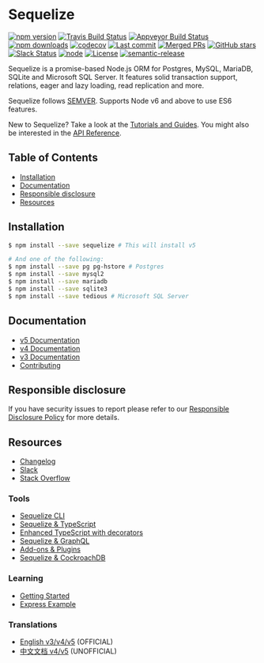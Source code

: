 # Sequelize

[![npm version](https://badgen.net/npm/v/sequelize)](https://www.npmjs.com/package/sequelize)
[![Travis Build Status](https://badgen.net/travis/sequelize/sequelize?icon=travis)](https://travis-ci.org/sequelize/sequelize)
[![Appveyor Build Status](https://ci.appveyor.com/api/projects/status/9l1ypgwsp5ij46m3/branch/master?svg=true)](https://ci.appveyor.com/project/sushantdhiman/sequelize/branch/master)
[![npm downloads](https://badgen.net/npm/dm/sequelize)](https://www.npmjs.com/package/sequelize)
[![codecov](https://badgen.net/codecov/c/github/sequelize/sequelize?icon=codecov)](https://codecov.io/gh/sequelize/sequelize)
[![Last commit](https://badgen.net/github/last-commit/sequelize/sequelize)](https://github.com/sequelize/sequelize)
[![Merged PRs](https://badgen.net/github/merged-prs/sequelize/sequelize)](https://github.com/sequelize/sequelize)
[![GitHub stars](https://badgen.net/github/stars/sequelize/sequelize)](https://github.com/sequelize/sequelize)
[![Slack Status](https://sequelize-slack.herokuapp.com/badge.svg)](http://sequelize-slack.herokuapp.com/)
[![node](https://badgen.net/npm/node/sequelize)](https://www.npmjs.com/package/sequelize)
[![License](https://badgen.net/github/license/sequelize/sequelize)](https://github.com/sequelize/sequelize/blob/master/LICENSE)
[![semantic-release](https://img.shields.io/badge/%20%20%F0%9F%93%A6%F0%9F%9A%80-semantic--release-e10079.svg)](https://github.com/semantic-release/semantic-release)

Sequelize is a promise-based Node.js ORM for Postgres, MySQL, MariaDB, SQLite and Microsoft SQL Server. It features solid transaction support, relations, eager and lazy loading, read replication and more.

Sequelize follows [SEMVER](http://semver.org). Supports Node v6 and above to use ES6 features.

New to Sequelize? Take a look at the [Tutorials and Guides](https://sequelize.org/master). You might also be interested in the [API Reference](https://sequelize.org/master/identifiers).

## Table of Contents
- [Installation](#installation)
- [Documentation](#documentation)
- [Responsible disclosure](#responsible-disclosure)
- [Resources](#resources)

## Installation

```bash
$ npm install --save sequelize # This will install v5

# And one of the following:
$ npm install --save pg pg-hstore # Postgres
$ npm install --save mysql2
$ npm install --save mariadb
$ npm install --save sqlite3
$ npm install --save tedious # Microsoft SQL Server
```

## Documentation
- [v5 Documentation](https://sequelize.org/master)
- [v4 Documentation](https://sequelize.org/v4)
- [v3 Documentation](https://sequelize.org/v3)
- [Contributing](https://github.com/sequelize/sequelize/blob/master/CONTRIBUTING.md)

## Responsible disclosure
If you have security issues to report please refer to our [Responsible Disclosure Policy](./SECURITY.md) for more details.

## Resources
- [Changelog](https://github.com/sequelize/sequelize/releases)
- [Slack](http://sequelize-slack.herokuapp.com/)
- [Stack Overflow](https://stackoverflow.com/questions/tagged/sequelize.js)

### Tools
- [Sequelize CLI](https://github.com/sequelize/cli)
- [Sequelize & TypeScript](https://sequelize.org/master/manual/typescript.html)
- [Enhanced TypeScript with decorators](https://github.com/RobinBuschmann/sequelize-typescript)
- [Sequelize & GraphQL](https://github.com/mickhansen/graphql-sequelize)
- [Add-ons & Plugins](https://sequelize.org/master/manual/resources.html)
- [Sequelize & CockroachDB](https://github.com/cockroachdb/sequelize-cockroachdb)

### Learning
- [Getting Started](https://sequelize.org/master/manual/getting-started)
- [Express Example](https://github.com/sequelize/express-example)

### Translations
- [English v3/v4/v5](https://sequelize.org) (OFFICIAL)
- [中文文档 v4/v5](https://github.com/demopark/sequelize-docs-Zh-CN) (UNOFFICIAL)
